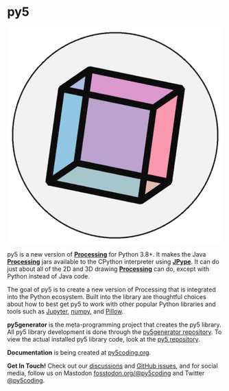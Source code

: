 # py5

![py5 logo](https://github.com/py5coding/.github/raw/main/images/logo.png)

py5 is a new version of [**Processing**][processing] for Python 3.8+. It makes the Java [**Processing**][processing] jars available to the CPython interpreter using [**JPype**][jpype]. It can do just about all of the 2D and 3D drawing [**Processing**][processing] can do, except with Python instead of Java code.

The goal of py5 is to create a new version of Processing that is integrated into the Python ecosystem. Built into the library are thoughtful choices about how to best get py5 to work with other popular Python libraries and tools such as [Jupyter][jupyter], [numpy][numpy], and [Pillow][pillow].

**py5generator** is the meta-programming project that creates the py5 library. All py5 library development is done through the [py5generator repository][py5generator]. To view the actual installed py5 library code, look at the [py5 repository][py5_repo].

**Documentation** is being created at [py5coding.org](https://py5coding.org/).

**Get In Touch!** Check out our [discussions][discussions] and [GitHub issues][issues], and for social media, follow us on Mastodon <a rel="me" href="https://fosstodon.org/@py5coding">fosstodon.org/@py5coding</a> and Twitter [@py5coding](http://twitter.com/py5coding).

[py5generator]: https://github.com/py5coding/py5generator
[py5_repo]: https://github.com/py5coding/py5
[discussions]: https://github.com/py5coding/py5generator/discussions
[issues]: https://github.com/py5coding/py5generator/issues
[processing]: https://github.com/processing/processing4
[jpype]: https://github.com/jpype-project/jpype

[jupyter]: https://jupyter.org/
[numpy]: https://numpy.org/
[pillow]: https://python-pillow.org/
